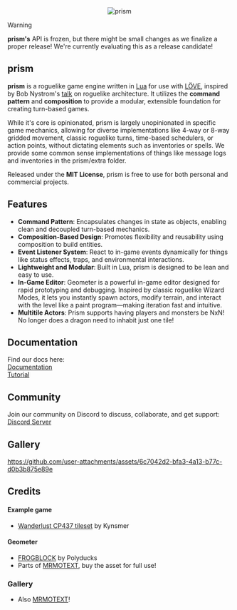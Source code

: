 <div align="center">
 <picture>
  <source media="(prefers-color-scheme: dark)" srcset="https://github.com/user-attachments/assets/75c12e71-974f-4f43-ad67-8b8438a9744e">
  <source media="(prefers-color-scheme: light)" srcset="https://github.com/user-attachments/assets/5d8a003b-e646-4e9c-a5cf-5d3799163f3f">
  <img alt="prism" src="https://github.com/user-attachments/assets/5d8a003b-e646-4e9c-a5cf-5d3799163f3f">
 </picture>
</div>

> [!WARNING]
> **prism's** API is frozen, but there might be small changes as we finalize a proper release! We're currently evaluating this as a release candidate!

## prism

**prism** is a roguelike game engine written in [Lua](https://www.lua.org/) for use with [LÖVE](https://love2d.org/), inspired by Bob Nystrom's [talk](https://www.youtube.com/watch?v=JxI3Eu5DPwE) on roguelike architecture. It utilizes the **command pattern** and **composition** to provide a modular, extensible foundation for creating turn-based games.

While it's core is opinionated, prism is largely unopinionated in specific game mechanics, allowing for diverse implementations like 4-way or 8-way gridded movement, classic roguelike turns, time-based schedulers, or action points, without dictating elements such as inventories or spells. We provide some common sense implementations of things like message logs and inventories in the prism/extra folder.

Released under the **MIT License**, prism is free to use for both personal and commercial projects.

## Features

- **Command Pattern**: Encapsulates changes in state as objects, enabling clean and decoupled turn-based mechanics.
- **Composition-Based Design**: Promotes flexibility and reusability using composition to build entities.
- **Event Listener System**: React to in-game events dynamically for things like status effects, traps, and environmental interactions.
- **Lightweight and Modular**: Built in Lua, prism is designed to be lean and easy to use.
- **In-Game Editor**: Geometer is a powerful in-game editor designed for rapid prototyping and debugging. Inspired by classic roguelike Wizard Modes, it lets you instantly spawn actors, modify terrain, and interact with the level like a paint program—making iteration fast and intuitive.
- **Multitile Actors**: Prism supports having players and monsters be NxN! No longer does a dragon need to inhabit just one tile!
  
## Documentation

Find our docs here:  
[Documentation](https://prismrl.github.io/prism/)  
[Tutorial](https://prismrl.github.io/prism/making-a-roguelike/part1.html#)

## Community

Join our community on Discord to discuss, collaborate, and get support:  
[Discord Server](https://discord.gg/9YpsH4hYVF)

## Gallery

<https://github.com/user-attachments/assets/6c7042d2-bfa3-4a13-b77c-d0b3b875e89e>

## Credits

#### Example game

- [Wanderlust CP437 tileset](http://bay12forums.com/smf/index.php?topic=145362.0) by Kynsmer

#### Geometer

- [FROGBLOCK](https://polyducks.itch.io/frogblock) by Polyducks
- Parts of [MRMOTEXT](https://mrmotarius.itch.io/mrmotext), buy the asset for full use!

### Gallery

- Also [MRMOTEXT](https://mrmotarius.itch.io/mrmotext)!
